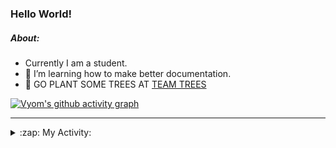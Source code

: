 ### Hello World!

##### About:
- Currently I am a student.
- 🌱 I’m learning how to make better documentation.
- 🌱 GO PLANT SOME TREES AT [TEAM TREES](https://teamtrees.org/)

[![Vyom's github activity graph](https://activity-graph.herokuapp.com/graph?username=Vyvy-vi)](https://github.com/ashutosh00710/github-readme-activity-graph)

---
<details>
  <summary>:zap: My Activity:</summary>
  
<!--START_SECTION:waka-->
![Code Time](http://img.shields.io/badge/Code%20Time-876%20hrs%202%20mins-blue)

**I'm a Night 🦉** 

```text
🌞 Morning    94 commits     ██░░░░░░░░░░░░░░░░░░░░░░░   10.41% 
🌆 Daytime    230 commits    ██████░░░░░░░░░░░░░░░░░░░   25.47% 
🌃 Evening    297 commits    ████████░░░░░░░░░░░░░░░░░   32.89% 
🌙 Night      282 commits    ███████░░░░░░░░░░░░░░░░░░   31.23%

```
📅 **I'm Most Productive on Sunday** 

```text
Monday       123 commits    ███░░░░░░░░░░░░░░░░░░░░░░   13.62% 
Tuesday      134 commits    ███░░░░░░░░░░░░░░░░░░░░░░   14.84% 
Wednesday    107 commits    ███░░░░░░░░░░░░░░░░░░░░░░   11.85% 
Thursday     114 commits    ███░░░░░░░░░░░░░░░░░░░░░░   12.62% 
Friday       123 commits    ███░░░░░░░░░░░░░░░░░░░░░░   13.62% 
Saturday     87 commits     ██░░░░░░░░░░░░░░░░░░░░░░░   9.63% 
Sunday       215 commits    ██████░░░░░░░░░░░░░░░░░░░   23.81%

```


📊 **This Week I Spent My Time On** 

```text
🔥 Editors: 
VS Code                  6 hrs 27 mins       █████████████████████████   100.0%

🐱‍💻 Projects: 
CSF                      6 hrs 22 mins       ████████████████████████░   98.86% 
file-utils               4 mins              ░░░░░░░░░░░░░░░░░░░░░░░░░   1.14%

```


 Last Updated on 09/09/2022 02:59:00 UTC
<!--END_SECTION:waka-->
</details>
